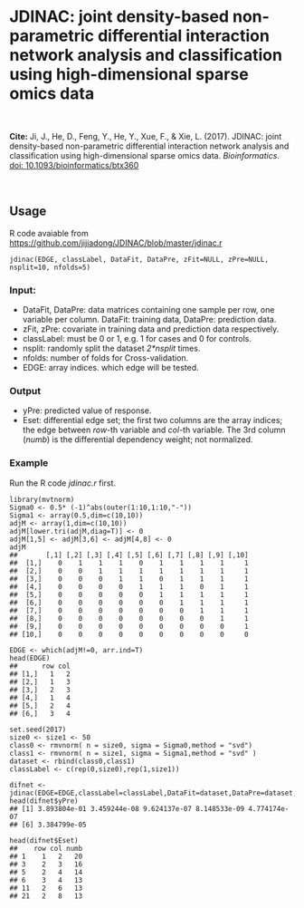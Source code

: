 # JDINAC: joint density-based non-parametric differential interaction network analysis and classification using high-dimensional sparse omics data
<br >

**Cite:** Ji, J., He, D., Feng, Y., He, Y., Xue, F., & Xie, L. (2017). JDINAC: joint density-based non-parametric differential interaction network analysis and classification using high-dimensional sparse omics data. _Bioinformatics_. [doi: 10.1093/bioinformatics/btx360](https://academic.oup.com/bioinformatics/article-lookup/doi/10.1093/bioinformatics/btx360)

<br >

## Usage

R code avaiable from https://github.com/jijiadong/JDINAC/blob/master/jdinac.r
```
jdinac(EDGE, classLabel, DataFit, DataPre, zFit=NULL, zPre=NULL, nsplit=10, nfolds=5)
```
### Input:

  - DataFit, DataPre: data matrices containing one sample per row, one variable per column. DataFit: training data, DataPre: prediction data. 
  - zFit, zPre: covariate in training data and prediction data respectively.
  - classLabel: must be 0 or 1, e.g. 1 for cases and 0 for controls.
  - nsplit: randomly split the dataset *2\*nsplit* times.
  - nfolds: number of folds for Cross-validation.
  - EDGE: array indices. which edge will be tested.

### Output

  - yPre: predicted value of response.
  - Eset: differential edge set; the first two columns are the array indices; the edge between *row*-th variable and *col*-th variable. The 3rd column (*numb*) is the differential dependency weight; not normalized.

### Example
Run the R code *jdinac.r* first. 

```{r}
library(mvtnorm)
Sigma0 <- 0.5* (-1)^abs(outer(1:10,1:10,"-"))
Sigma1 <- array(0.5,dim=c(10,10))
adjM <- array(1,dim=c(10,10))
adjM[lower.tri(adjM,diag=T)] <- 0
adjM[1,5] <- adjM[3,6] <- adjM[4,8] <- 0
adjM
##       [,1] [,2] [,3] [,4] [,5] [,6] [,7] [,8] [,9] [,10]
##  [1,]    0    1    1    1    0    1    1    1    1     1
##  [2,]    0    0    1    1    1    1    1    1    1     1
##  [3,]    0    0    0    1    1    0    1    1    1     1
##  [4,]    0    0    0    0    1    1    1    0    1     1
##  [5,]    0    0    0    0    0    1    1    1    1     1
##  [6,]    0    0    0    0    0    0    1    1    1     1
##  [7,]    0    0    0    0    0    0    0    1    1     1
##  [8,]    0    0    0    0    0    0    0    0    1     1
##  [9,]    0    0    0    0    0    0    0    0    0     1
## [10,]    0    0    0    0    0    0    0    0    0     0

EDGE <- which(adjM!=0, arr.ind=T)
head(EDGE)
##      row col
## [1,]   1   2
## [2,]   1   3
## [3,]   2   3
## [4,]   1   4
## [5,]   2   4
## [6,]   3   4

set.seed(2017)
size0 <- size1 <- 50
class0 <- rmvnorm( n = size0, sigma = Sigma0,method = "svd")
class1 <- rmvnorm( n = size1, sigma = Sigma1,method = "svd" ) 
dataset <- rbind(class0,class1)
classLabel <- c(rep(0,size0),rep(1,size1))

difnet <- jdinac(EDGE=EDGE,classLabel=classLabel,DataFit=dataset,DataPre=dataset,nsplit=10,nfolds=5)
head(difnet$yPre)
## [1] 3.893804e-01 3.459244e-08 9.624137e-07 8.148533e-09 4.774174e-07
## [6] 3.384799e-05

head(difnet$Eset)
##    row col numb
## 1    1   2   20
## 3    2   3   16
## 5    2   4   14
## 6    3   4   13
## 11   2   6   13
## 21   2   8   13

```

